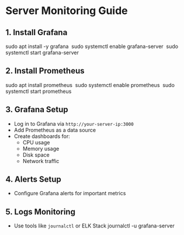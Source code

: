 
# Server Monitoring Guide

## 1. Install Grafana
sudo apt install -y grafana 
sudo systemctl enable grafana-server 
sudo systemctl start grafana-server

## 2. Install Prometheus
sudo apt install prometheus 
sudo systemctl enable prometheus 
sudo systemctl start prometheus

## 3. Grafana Setup
- Log in to Grafana via `http://your-server-ip:3000`
- Add Prometheus as a data source
- Create dashboards for:
  - CPU usage
  - Memory usage
  - Disk space
  - Network traffic

## 4. Alerts Setup
- Configure Grafana alerts for important metrics

## 5. Logs Monitoring
- Use tools like `journalctl` or ELK Stack
journalctl -u grafana-server

